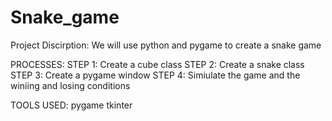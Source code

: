 # Snake_game
Project Discirption: We will use python and pygame to create a snake game    

PROCESSES: 
STEP 1: Create a cube class
STEP 2: Create a snake class 
STEP 3: Create a pygame window 
STEP 4: Simiulate the game and the winiing and losing conditions    

TOOLS USED: pygame  tkinter
